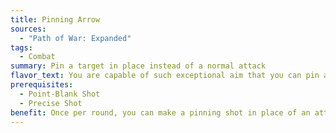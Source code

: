 ```yaml
---
title: Pinning Arrow
sources:
  - "Path of War: Expanded"
tags:
  - Combat
summary: Pin a target in place instead of a normal attack
flavor_text: You are capable of such exceptional aim that you can pin a foot to the ground, or a wing to a side.
prerequisites:
  - Point-Blank Shot
  - Precise Shot
benefit: Once per round, you can make a pinning shot in place of an attack action. When you do, make a ranged attack. If it hits, it deals no damage, but the target must succeed at a Reflex save (DC 10 + the damage your attack would have dealt) or stop in their tracks and become unable to move for one round. They can still take other actions as normal, but cannot leave their space. A flying creature that fails its saving throw falls, potentially taking falling damage, unless it succeeds at a Fly check with the same DC as the Reflex save.
---
```

